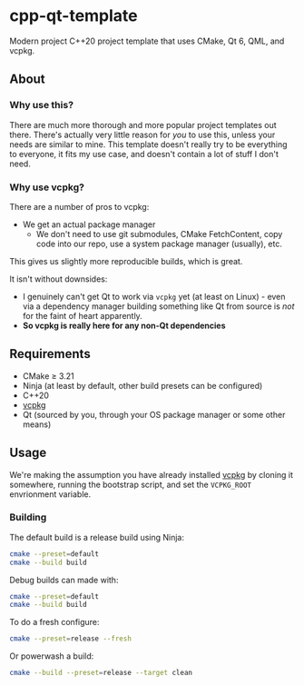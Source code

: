 # cpp-qt-template

Modern project C++20 project template that uses CMake, Qt 6, QML, and vcpkg.

## About

### Why use this?

There are much more thorough and more popular project templates out there. There's actually very little reason for _you_ to use this, unless your needs are similar to mine. This template doesn't really try to be everything to everyone, it fits my use case, and doesn't contain a lot of stuff I don't need.

### Why use vcpkg?

There are a number of pros to vcpkg:
- We get an actual package manager
    - We don't need to use git submodules, CMake FetchContent, copy code into our repo, use a system package manager (usually), etc.

This gives us slightly more reproducible builds, which is great.

It isn't without downsides:
- I genuinely can't get Qt to work via `vcpkg` yet (at least on Linux) - even via a dependency manager building something like Qt from source is _not_ for the faint of heart apparently.
- **So vcpkg is really here for any non-Qt dependencies**

## Requirements

- CMake ≥ 3.21
- Ninja (at least by default, other build presets can be configured)
- C++20
- [vcpkg](https://github.com/microsoft/vcpkg)
- Qt (sourced by you, through your OS package manager or some other means)

## Usage

We're making the assumption you have already installed [vcpkg](https://github.com/microsoft/vcpkg) by cloning it somewhere, running the bootstrap script, and set the `VCPKG_ROOT` envrionment variable.

### Building

The default build is a release build using Ninja:

```bash
cmake --preset=default
cmake --build build
```

Debug builds can made with:

```bash
cmake --preset=default
cmake --build build
```

To do a fresh configure:

```bash
cmake --preset=release --fresh
```

Or powerwash a build:

```bash
cmake --build --preset=release --target clean
```
